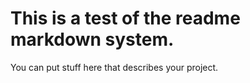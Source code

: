 # This is a test of the readme markdown system.

You can put stuff here that describes your project.
